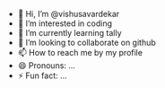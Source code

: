 - 👋 Hi, I’m @vishusavardekar
- 👀 I’m interested in coding
- 🌱 I’m currently learning tally
- 💞️ I’m looking to collaborate on github
- 📫 How to reach me by my profile
- 😄 Pronouns: ...
- ⚡ Fun fact: ...

<!---
vishusavardekar/vishusavardekar is a ✨ special ✨ repository because its `README.md` (this file) appears on your GitHub profile.
You can click the Preview link to take a look at your changes.
--->
